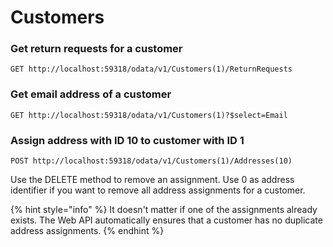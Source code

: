 # Customers

### **Get return requests for a customer**

```
GET http://localhost:59318/odata/v1/Customers(1)/ReturnRequests
```

### **Get email address of a customer**&#x20;

```
GET http://localhost:59318/odata/v1/Customers(1)?$select=Email
```

### **Assign address with ID 10 to customer with ID 1**

```
POST http://localhost:59318/odata/v1/Customers(1)/Addresses(10)
```

Use the DELETE method to remove an assignment. Use 0 as address identifier if you want to remove all address assignments for a customer.

{% hint style="info" %}
It doesn't matter if one of the assignments already exists. The Web API automatically ensures that a customer has no duplicate address assignments.
{% endhint %}
